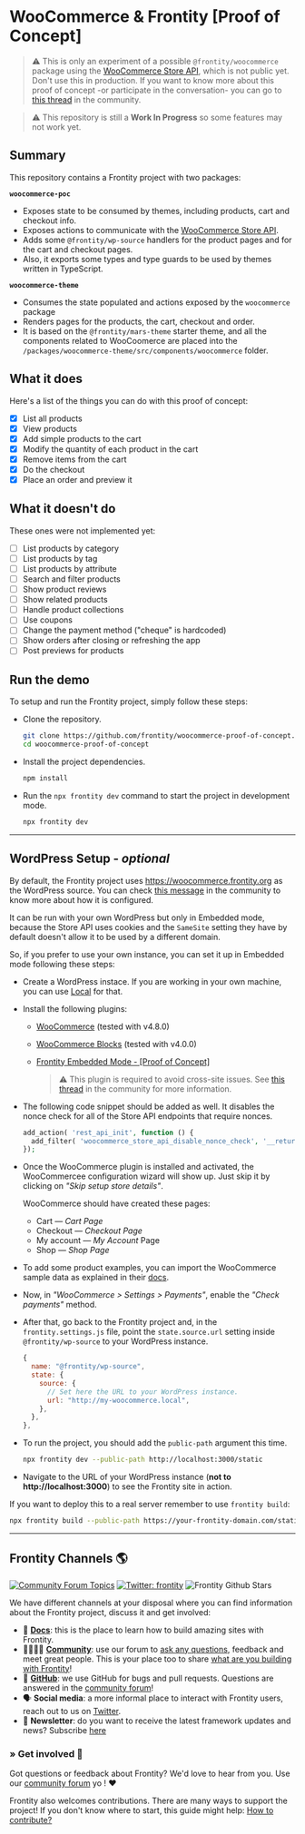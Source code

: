 # WooCommerce & Frontity [Proof of Concept]

> ⚠️ This is only an experiment of a possible `@frontity/woocommerce` package using the [WooCommerce Store API](https://github.com/woocommerce/woocommerce-gutenberg-products-block/tree/trunk/src/StoreApi), which is not public yet. Don't use this in production. If you want to know more about this proof of concept -or participate in the conversation- you can go to [this thread](https://community.frontity.org/t/woocommerce-proof-of-concept/3596) in the community.

> ⚠️️ This repository is still a **Work In Progress** so some features may not work yet.

## Summary

This repository contains a Frontity project with two packages:

**`woocommerce-poc`**

- Exposes state to be consumed by themes, including products, cart and checkout info.
- Exposes actions to communicate with the [WooCommerce Store API](https://github.com/woocommerce/woocommerce-gutenberg-products-block/tree/trunk/src/StoreApi).
- Adds some `@frontity/wp-source` handlers for the product pages and for the cart and checkout pages.
- Also, it exports some types and type guards to be used by themes written in TypeScript.

**`woocommerce-theme`**

- Consumes the state populated and actions exposed by the `woocommerce` package
- Renders pages for the products, the cart, checkout and order.
- It is based on the `@frontity/mars-theme` starter theme, and all the components related to WooCoomerce are placed into the `/packages/woocommerce-theme/src/components/woocommerce` folder.

## What it does

Here's a list of the things you can do with this proof of concept:

- [x] List all products
- [x] View products
- [x] Add simple products to the cart
- [x] Modify the quantity of each product in the cart
- [x] Remove items from the cart
- [x] Do the checkout
- [x] Place an order and preview it

## What it doesn't do

These ones were not implemented yet:

- [ ] List products by category
- [ ] List products by tag
- [ ] List products by attribute
- [ ] Search and filter products
- [ ] Show product reviews
- [ ] Show related products
- [ ] Handle product collections
- [ ] Use coupons
- [ ] Change the payment method ("cheque" is hardcoded)
- [ ] Show orders after closing or refreshing the app
- [ ] Post previews for products

## Run the demo

To setup and run the Frontity project, simply follow these steps:

- Clone the repository.

  ```bash
  git clone https://github.com/frontity/woocommerce-proof-of-concept.git
  cd woocommerce-proof-of-concept
  ```

- Install the project dependencies.

  ```bash
  npm install
  ```

- Run the `npx frontity dev` command to start the project in development mode.

  ```bash
  npx frontity dev
  ```

---

## WordPress Setup - _optional_

By default, the Frontity project uses https://woocommerce.frontity.org as the WordPress source. You can check [this message](https://community.frontity.org/t/woocommerce-proof-of-concept/3596/7) in the community to know more about how it is configured.

It can be run with your own WordPress but only in Embedded mode, because the Store API uses cookies and the `SameSite` setting they have by default doesn't allow it to be used by a different domain.

So, if you prefer to use your own instance, you can set it up in Embedded mode following these steps:

- Create a WordPress instace. If you are working in your own machine, you can use [Local](https://localwp.com/) for that.

- Install the following plugins:

  - [WooCommerce](https://wordpress.org/plugins/woocommerce/) (tested with v4.8.0)
  - [WooCommerce Blocks](https://wordpress.org/plugins/woo-gutenberg-products-block/) (tested with v4.0.0)
  - [Frontity Embedded Mode - [Proof of Concept]](https://github.com/frontity/frontity-embedded-proof-of-concept/)

    > ⚠️ This plugin is required to avoid cross-site issues. See [this thread](https://community.frontity.org/t/woocommerce-proof-of-concept/3596/9) in the community for more information.

- The following code snippet should be added as well. It disables the nonce check for all of the Store API endpoints that require nonces.

  ```php
  add_action( 'rest_api_init', function () {
    add_filter( 'woocommerce_store_api_disable_nonce_check', '__return_true' );
  });
  ```

- Once the WooCommerce plugin is installed and activated, the WooCommercee configuration wizard will show up. Just skip it by clicking on _"Skip setup store details"_.

  WooCommerce should have created these pages:

  - Cart — _Cart Page_
  - Checkout — _Checkout Page_
  - My account — _My Account_ Page
  - Shop — _Shop Page_

- To add some product examples, you can import the WooCommerce sample data as explained in their [docs](https://docs.woocommerce.com/document/importing-woocommerce-sample-data/).

- Now, in _"WooCommerce > Settings > Payments"_, enable the _"Check payments"_ method.

- After that, go back to the Frontity project and, in the `frontity.settings.js` file, point the `state.source.url` setting inside `@frontity/wp-source` to your WordPress instance.

  ```js
  {
    name: "@frontity/wp-source",
    state: {
      source: {
        // Set here the URL to your WordPress instance.
        url: "http://my-woocommerce.local",
      },
    },
  },
  ```

- To run the project, you should add the `public-path` argument this time.

  ```bash
  npx frontity dev --public-path http://localhost:3000/static
  ```

- Navigate to the URL of your WordPress instance (**not to http://localhost:3000**) to see the Frontity site in action.

If you want to deploy this to a real server remember to use `frontity build`:

```bash
npx frontity build --public-path https://your-frontity-domain.com/static
```

---

## Frontity Channels 🌎

[![Community Forum Topics](https://img.shields.io/discourse/topics?color=blue&label=community%20forum&server=https%3A%2F%2Fcommunity.frontity.org%2F)](https://community.frontity.org/) [![Twitter: frontity](https://img.shields.io/twitter/follow/frontity.svg?style=social)](https://twitter.com/frontity) ![Frontity Github Stars](https://img.shields.io/github/stars/frontity/frontity?style=social)

We have different channels at your disposal where you can find information about the Frontity project, discuss it and get involved:

- 📖 **[Docs](https://docs.frontity.org)**: this is the place to learn how to build amazing sites with Frontity.
- 👨‍👩‍👧‍👦 **[Community](https://community.frontity.org/)**: use our forum to [ask any questions](https://community.frontity.org/c/dev-talk-questions), feedback and meet great people. This is your place too to share [what are you building with Frontity](https://community.frontity.org/c/showcases)!
- 🐞 **[GitHub](https://github.com/frontity)**: we use GitHub for bugs and pull requests. Questions are answered in the [community forum](https://community.frontity.org/)!
- 🗣 **Social media**: a more informal place to interact with Frontity users, reach out to us on [Twitter](https://twitter.com/frontity).
- 💌 **Newsletter**: do you want to receive the latest framework updates and news? Subscribe [here](https://frontity.org/)

### » Get involved 🤗

Got questions or feedback about Frontity? We'd love to hear from you. Use our [community forum](https://community.frontity.org) yo ! ❤️

Frontity also welcomes contributions. There are many ways to support the project! If you don't know where to start, this guide might help: [How to contribute?](https://docs.frontity.org/contributing/how-to-contribute)
